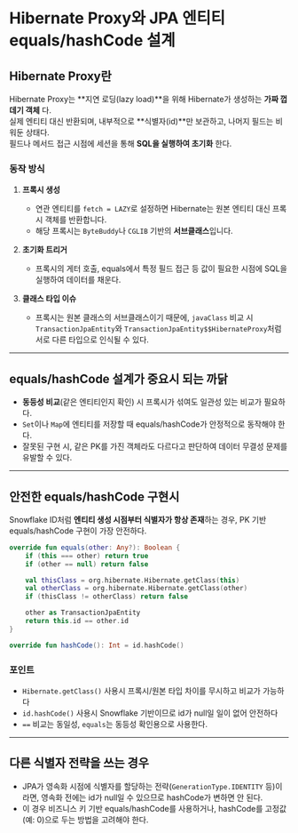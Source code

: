 # Hibernate Proxy와 JPA 엔티티 equals/hashCode 설계

## Hibernate Proxy란

Hibernate Proxy는 **지연 로딩(lazy load)**을 위해 Hibernate가 생성하는 **가짜 껍데기 객체** 다.  
실제 엔티티 대신 반환되며, 내부적으로 **식별자(id)**만 보관하고, 나머지 필드는 비워둔 상태다.  
필드나 메서드 접근 시점에 세션을 통해 **SQL을 실행하여 초기화** 한다.

### 동작 방식
1. **프록시 생성**
    - 연관 엔티티를 `fetch = LAZY`로 설정하면 Hibernate는 원본 엔티티 대신 프록시 객체를 반환합니다.
    - 해당 프록시는 `ByteBuddy`나 `CGLIB` 기반의 **서브클래스**입니다.

2. **초기화 트리거**
    - 프록시의 게터 호출, equals에서 특정 필드 접근 등 값이 필요한 시점에 SQL을 실행하여 데이터를 채운다.

3. **클래스 타입 이슈**
    - 프록시는 원본 클래스의 서브클래스이기 때문에, `javaClass` 비교 시 `TransactionJpaEntity`와 `TransactionJpaEntity$$HibernateProxy`처럼 서로 다른 타입으로 인식될 수 있다.

---

## equals/hashCode 설계가 중요시 되는 까닭

- **동등성 비교**(같은 엔티티인지 확인) 시 프록시가 섞여도 일관성 있는 비교가 필요하다.
- `Set`이나 `Map`에 엔티티를 저장할 때 equals/hashCode가 안정적으로 동작해야 한다.
- 잘못된 구현 시, 같은 PK를 가진 객체라도 다르다고 판단하여 데이터 무결성 문제를 유발할 수 있다.

---

## 안전한 equals/hashCode 구현시

Snowflake ID처럼 **엔티티 생성 시점부터 식별자가 항상 존재**하는 경우, PK 기반 equals/hashCode 구현이 가장 안전하다.

```kotlin
override fun equals(other: Any?): Boolean {
    if (this === other) return true
    if (other == null) return false

    val thisClass = org.hibernate.Hibernate.getClass(this)
    val otherClass = org.hibernate.Hibernate.getClass(other)
    if (thisClass != otherClass) return false

    other as TransactionJpaEntity
    return this.id == other.id
}

override fun hashCode(): Int = id.hashCode()
```

### 포인트
- `Hibernate.getClass()` 사용시 프록시/원본 타입 차이를 무시하고 비교가 가능하다
- `id.hashCode()` 사용시 Snowflake 기반이므로 id가 null일 일이 없어 안전하다
- `==` 비교는 동일성, `equals`는 동등성 확인용으로 사용한다.

---

## 다른 식별자 전략을 쓰는 경우
- JPA가 영속화 시점에 식별자를 할당하는 전략(`GenerationType.IDENTITY` 등)이라면, 영속화 전에는 id가 null일 수 있으므로 hashCode가 변하면 안 된다.
- 이 경우 비즈니스 키 기반 equals/hashCode를 사용하거나, hashCode를 고정값(예: 0)으로 두는 방법을 고려해야 한다.